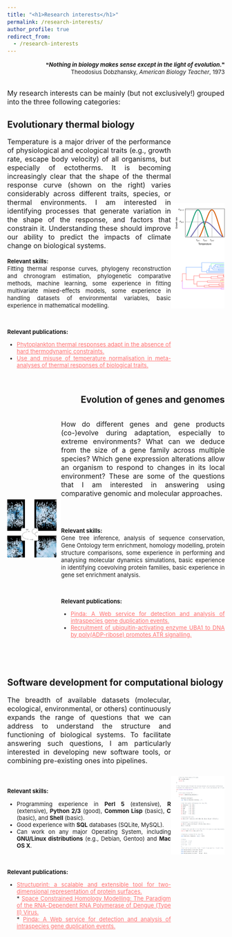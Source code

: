 ```yaml
---
title: "<h1>Research interests</h1>"
permalink: /research-interests/
author_profile: true
redirect_from: 
  - /research-interests
---
```


<p align = "right">
<font size = "2">
&#10077;<b><i>Nothing in biology makes sense except in the light of evolution.</i></b>&#10078;
<br>Theodosius Dobzhansky, <i>American Biology Teacher</i>, 1973<br><br>
</font></p>

<font size = "3">
My research interests can be mainly (but not exclusively!) grouped into the three following categories:
</font>

<h2><b>Evolutionary thermal biology</b></h2>
<div style = "display:flex; align-items:center;">
<div style="text-align: justify;">

<font size = "3">
Temperature is a major driver of the performance of physiological 
and ecological traits (e.g., growth rate, escape body velocity) of all 
organisms, but especially of ectotherms. It is becoming increasingly clear 
that the shape of the thermal response curve (shown on the right) varies considerably 
across different traits, species, or thermal environments. I am interested 
in identifying processes that generate variation in the shape of the  
response, and factors that constrain it. Understanding 
these should improve our ability to predict the impacts of climate change 
on biological systems.
</font><br><br>

<font size="2.5">
<b>Relevant skills:</b><br>
Fitting thermal response curves, phylogeny reconstruction and 
chronogram estimation, phylogenetic comparative methods, 
machine learning, some experience in fitting multivariate mixed-effects models, 
some experience in handling datasets of environmental variables, 
basic experience in mathematical modelling.

<br><br>
<b>Relevant publications:</b><br>
* <a href='../publication/9_Phytoplankton_thermal_responses_adapt' 
style="color:#FF6F6F">Phytoplankton thermal responses adapt in the absence of hard thermodynamic constraints.</a><br>
* <a href='../publication/6_Use_and_misuse_of_temperature' 
style="color:#FF6F6F">Use and misuse of temperature normalisation in 
meta-analyses of thermal responses of biological traits.</a>
</font>
</div>
<img src="../images/evo_thermal_bio.png" style = "min-width:13vw;max-width:30vw">
</div>

<br>
<h2 style="text-align:right"><b>Evolution of genes and genomes</b></h2>
<div style = "display:flex; align-items:center;">
<img src="../images/evolution_of_genes.png" style = "min-width:13vw;max-width:30vw">
<div style="text-align: justify;">

<font size = "3">

How do different genes and gene products (co-)evolve during adaptation, 
especially to extreme environments? What can we deduce from the size of 
a gene family across multiple species? Which gene expression alterations 
allow an organism to respond to changes in its local environment? 
These are some of the questions that I am interested in answering using 
comparative genomic and molecular approaches.

</font><br><br>

<font size="2.5">
<b>Relevant skills:</b><br>
Gene tree inference, analysis of sequence conservation, 
Gene Ontology term enrichment, homology modelling, 
protein structure comparisons, some experience in performing and analysing molecular 
dynamics simulations, basic experience in identifying coevolving 
protein families, basic experience in gene set enrichment analysis.

<br><br>
<b>Relevant publications:</b><br>
* <a href='../publication/1_Pinda_A_Web_service_for_detection' 
style="color:#FF6F6F">Pinda: A 
Web service for detection and analysis of intraspecies gene duplication events.</a><br>
* <a href='../publication/7_Recruitment_of_ubiquitin'
style="color:#FF6F6F">Recruitment of ubiquitin-activating enzyme UBA1 
to DNA by poly(ADP-ribose) promotes ATR signalling.</a>
</font>
</div></div>

<br><br>
<h2><b>Software development for computational biology</b></h2>
<div style = "display:flex; align-items:center;">
<div style="text-align: justify;">
<font size = "3">
The breadth of available datasets (molecular, ecological, 
environmental, or others) continuously expands the range of
questions that we can address to understand the structure and 
functioning of biological systems. To facilitate answering such 
questions, I am particularly interested in 
developing new software tools, or combining pre-existing ones into pipelines. 

</font><br><br>
<font size="2.5">
<b>Relevant skills:</b><br>
* Programming experience in <b>Perl 5</b> (extensive), <b>R</b> 
(extensive), <b>Python 2/3</b> (good), <b>Common Lisp</b> (basic), 
<b>C</b> (basic), and <b>Shell</b> (basic).<br>
* Good experience with <b>SQL</b> databases (SQLite, MySQL).<br>
* Can work on any major Operating System, including <b>GNU/Linux 
distributions</b> (e.g., Debian, Gentoo) and <b>Mac OS X</b>.

<br><br>
<b>Relevant publications:</b><br>
* <a href='../publication/4_Structuprint' 
style="color:#FF6F6F">Structuprint: a scalable and extensible tool for 
two-dimensional representation of protein surfaces.</a>
<br>* <a href='../publication/2_Space_constrained_homology' 
style="color:#FF6F6F">Space Constrained Homology Modelling: The 
Paradigm of the RNA-Dependent RNA Polymerase of Dengue (Type II) Virus.</a>
<br>* <a href='../publication/1_Pinda_A_Web_service_for_detection' 
style="color:#FF6F6F">Pinda: A 
Web service for detection and analysis of intraspecies gene duplication events.</a>
</font>
</div>
<img src="../images/software_development.png" style = "min-width:13vw;max-width:30vw">
</div>
